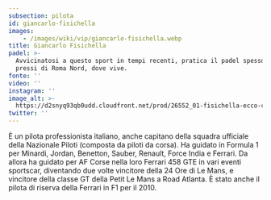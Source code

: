 ```yaml
---
subsection: pilota
id: giancarlo-fisichella
images: 
    - /images/wiki/vip/giancarlo-fisichella.webp
title: Giancarlo Fisichella
padel: >-
  Avvicinatosi a questo sport in tempi recenti, pratica il padel spesso nei
  pressi di Roma Nord, dove vive.
fonte: ''
video: ''
instagram: ''
image_alt: >-
  https://d2snyq93qb0udd.cloudfront.net/prod/26552_01-fisichella-ecco-come-si-vince.jpg
twitter: ''
---
```

È un pilota professionista italiano, anche capitano della squadra ufficiale della Nazionale Piloti (composta da piloti da corsa). Ha guidato in Formula 1 per Minardi, Jordan, Benetton, Sauber, Renault, Force India e Ferrari. Da allora ha guidato per AF Corse nella loro Ferrari 458 GTE in vari eventi sportscar, diventando due volte vincitore della 24 Ore di Le Mans, e vincitore della classe GT della Petit Le Mans a Road Atlanta. È stato anche il pilota di riserva della Ferrari in F1 per il 2010.